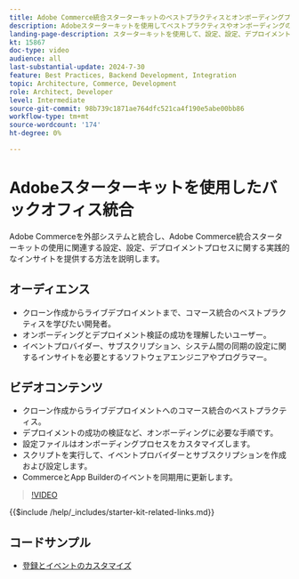 ```yaml
---
title: Adobe Commerce統合スターターキットのベストプラクティスとオンボーディングプロセスについて説明します。
description: Adobeスターターキットを使用してベストプラクティスやオンボーディングのヒントを学び、Commerce統合を習得します。
landing-page-description: スターターキットを使用して、設定、設定、デプロイメントのプロセスに関する実践的なインサイトを提供する方法を説明します。
kt: 15867
doc-type: video
audience: all
last-substantial-update: 2024-7-30
feature: Best Practices, Backend Development, Integration
topic: Architecture, Commerce, Development
role: Architect, Developer
level: Intermediate
source-git-commit: 98b739c1871ae764dfc521ca4f190e5abe00bb86
workflow-type: tm+mt
source-wordcount: '174'
ht-degree: 0%

---
```


# Adobeスターターキットを使用したバックオフィス統合

Adobe Commerceを外部システムと統合し、Adobe Commerce統合スターターキットの使用に関連する設定、設定、デプロイメントプロセスに関する実践的なインサイトを提供する方法を説明します。

## オーディエンス

* クローン作成からライブデプロイメントまで、コマース統合のベストプラクティスを学びたい開発者。
* オンボーディングとデプロイメント検証の成功を理解したいユーザー。
* イベントプロバイダー、サブスクリプション、システム間の同期の設定に関するインサイトを必要とするソフトウェアエンジニアやプログラマー。

## ビデオコンテンツ

* クローン作成からライブデプロイメントへのコマース統合のベストプラクティス。
* デプロイメントの成功の検証など、オンボーディングに必要な手順です。
* 設定ファイルはオンボーディングプロセスをカスタマイズします。
* スクリプトを実行して、イベントプロバイダーとサブスクリプションを作成および設定します。
* CommerceとApp Builderのイベントを同期用に更新します。

>[!VIDEO](https://video.tv.adobe.com/v/3452770?learn=on&captions=jpn)

{{$include /help/_includes/starter-kit-related-links.md}}

## コードサンプル

* [ 登録とイベントのカスタマイズ ](https://github.com/adobe/adobe-commerce-samples/tree/main/starter-kit/customize-registrations-and-events)